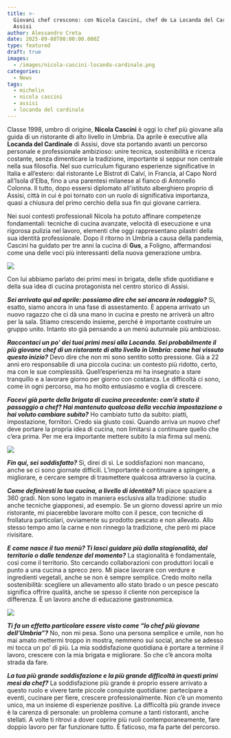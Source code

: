 ```yaml
---
title: >-
  Giovani chef crescono: con Nicola Cascini, chef de La Locanda del Cardinale ad
  Assisi
author: Alessandro Creta
date: 2025-09-08T00:00:00.000Z
type: featured
draft: true
images:
  - /images/nicola-cascini-locanda-cardinale.png
categories:
  - News
tags:
  - michelin
  - nicola cascini
  - assisi
  - locanda del cardinale
---
```


Classe 1998, umbro di origine, **Nicola Cascini** è oggi lo chef più giovane alla guida di un ristorante di alto livello in Umbria. Da aprile è executive alla **Locanda del Cardinale** di Assisi, dove sta portando avanti un percorso personale e professionale ambizioso: unire tecnica, sostenibilità e ricerca costante, senza dimenticare la tradizione, importante sì seppur non centrale nella sua filosofia. Nel suo curriculum figurano esperienze significative in Italia e all’estero: dal ristorante Le Bistrot di Calví, in Francia, al Capo Nord all’Isola d’Elba, fino a una parentesi milanese al fianco di Antonello Colonna. Il tutto, dopo essersi diplomato all'istituto alberghiero proprio di Assisi, città in cui è poi tornato con un ruolo di significativa importanza, quasi a chiusura del primo cerchio della sua fin qui giovane carriera.

Nei suoi contesti professionali Nicola ha potuto affinare competenze fondamentali: tecniche di cucina avanzate, velocità di esecuzione e una rigorosa pulizia nel lavoro, elementi che oggi rappresentano pilastri della sua identità professionale. Dopo il ritorno in Umbria a causa della pandemia, Cascini ha guidato per tre anni la cucina di **Gus**, a Foligno, affermandosi come una delle voci più interessanti della nuova generazione umbra. 

![](/images/nicola-cascini-locanda-cardinale-assisi-intervista.jpg)

Con lui abbiamo parlato dei primi mesi in brigata, delle sfide quotidiane e della sua idea di cucina protagonista nel centro storico di Assisi.

***Sei arrivato qui ad aprile: possiamo dire che sei ancora in rodaggio?***
Sì, esatto, siamo ancora in una fase di assestamento. È appena arrivato un nuovo ragazzo che ci dà una mano in cucina e presto ne arriverà un altro per la sala. Stiamo crescendo insieme, perché è importante costruire un gruppo unito. Intanto sto già pensando a un menù autunnale più ambizioso.

***Raccontaci un po’ dei tuoi primi mesi alla Locanda. Sei probabilmente il più giovane chef di un ristorante di alto livello in Umbria: come hai vissuto questo inizio?***
Devo dire che non mi sono sentito sotto pressione. Già a 22 anni ero responsabile di una piccola cucina: un contesto più ridotto, certo, ma con le sue complessità. Quell’esperienza mi ha insegnato a stare tranquillo e a lavorare giorno per giorno con costanza. Le difficoltà ci sono, come in ogni percorso, ma ho molto entusiasmo e voglia di crescere.

***Facevi già parte della brigata di cucina precedente: com’è stato il passaggio a chef? Hai mantenuto qualcosa della vecchia impostazione o hai voluto cambiare subito?***
Ho cambiato tutto da subito: piatti, impostazione, fornitori. Credo sia giusto così. Quando arriva un nuovo chef deve portare la propria idea di cucina, non limitarsi a continuare quello che c’era prima. Per me era importante mettere subito la mia firma sul menù.

![](/images/locanda-cardinale-bottoni-pollo-olive.png)

***Fin qui, sei soddisfatto?***
Sì, direi di sì. Le soddisfazioni non mancano, anche se ci sono giornate difficili. L’importante è continuare a spingere, a migliorare, e cercare sempre di trasmettere qualcosa attraverso la cucina.

***Come definiresti la tua cucina, a livello di identità?***
Mi piace spaziare a 360 gradi. Non sono legato in maniera esclusiva alla tradizione: studio anche tecniche giapponesi, ad esempio. Se un giorno dovessi aprire un mio ristorante, mi piacerebbe lavorare molto con il pesce, con tecniche di frollatura particolari, ovviamente su prodotto pescato e non allevato. Allo stesso tempo amo la carne e non rinnego la tradizione, che però mi piace rivisitare.

***E come nasce il tuo menù? Ti lasci guidare più dalla stagionalità, dal territorio o dalle tendenze del momento?***
La stagionalità è fondamentale, così come il territorio. Sto cercando collaborazioni con produttori locali e punto a una cucina a spreco zero. Mi piace lavorare con verdure e ingredienti vegetali, anche se non è sempre semplice. Credo molto nella sostenibilità: scegliere un allevamento allo stato brado o un pesce pescato significa offrire qualità, anche se spesso il cliente non percepisce la differenza. È un lavoro anche di educazione gastronomica.

![](/images/locanda-cardinale-gnocco-brace-oca-tartufo.jpg)

***Ti fa un effetto particolare essere visto come “lo chef più giovane dell’Umbria”?***
No, non mi pesa. Sono una persona semplice e umile, non ho mai amato mettermi troppo in mostra, nemmeno sui social, anche se adesso mi tocca un po’ di più. La mia soddisfazione quotidiana è portare a termine il lavoro, crescere con la mia brigata e migliorare. So che c’è ancora molta strada da fare.

***La tua più grande soddisfazione e la più grande difficoltà in questi primi mesi da chef?***
La soddisfazione più grande è proprio essere arrivato a questo ruolo e vivere tante piccole conquiste quotidiane: partecipare a eventi, cucinare per fiere, crescere professionalmente. Non c’è un momento unico, ma un insieme di esperienze positive. La difficoltà più grande invece è la carenza di personale: un problema comune a tanti ristoranti, anche stellati. A volte ti ritrovi a dover coprire più ruoli contemporaneamente, fare doppio lavoro per far funzionare tutto. È faticoso, ma fa parte del percorso.
